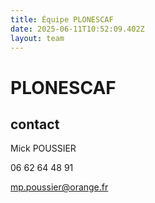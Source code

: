 ```yaml
---
title: Équipe PLONESCAF
date: 2025-06-11T10:52:09.402Z
layout: team
---
```


# PLONESCAF

## contact 

Mick POUSSIER

06 62 64 48 91

mp.poussier@orange.fr

